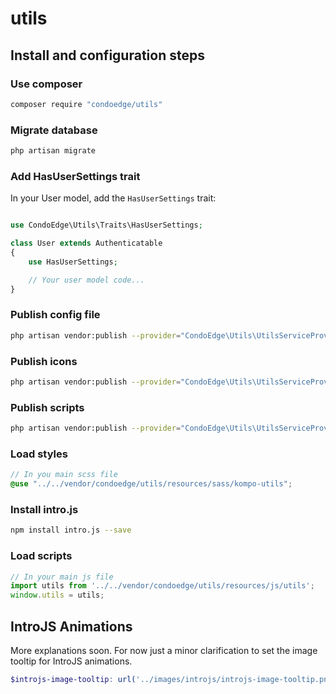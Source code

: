 # utils

## Install and configuration steps

### Use composer

```bash
composer require "condoedge/utils"
```

### Migrate database

```bash
php artisan migrate
```

### Add HasUserSettings trait

In your User model, add the `HasUserSettings` trait:

```php

use CondoEdge\Utils\Traits\HasUserSettings;

class User extends Authenticatable
{
    use HasUserSettings;

    // Your user model code...
}
```

### Publish config file

```bash
php artisan vendor:publish --provider="CondoEdge\Utils\UtilsServiceProvider" --tag=kompo-utils-config
```

### Publish icons

```bash
php artisan vendor:publish --provider="CondoEdge\Utils\UtilsServiceProvider" --tag=kompo-kompo-utils-icons
```

### Publish scripts

```bash
php artisan vendor:publish --provider="CondoEdge\Utils\UtilsServiceProvider" --tag=kompo-utils-assets
```

### Load styles

```scss
// In you main scss file
@use "../../vendor/condoedge/utils/resources/sass/kompo-utils";
```

### Install intro.js

```bash
npm install intro.js --save
```

### Load scripts

```javascript
// In your main js file
import utils from '../../vendor/condoedge/utils/resources/js/utils';
window.utils = utils;
```

## IntroJS Animations

More explanations soon. For now just a minor clarification to set the image tooltip for IntroJS animations.

```scss
$introjs-image-tooltip: url('../images/introjs/introjs-image-tooltip.png');
```